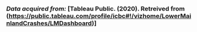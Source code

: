 ### *Data acquired from:* [Tableau Public. (2020). Retreived from (https://public.tableau.com/profile/icbc#!/vizhome/LowerMainlandCrashes/LMDashboard)]

